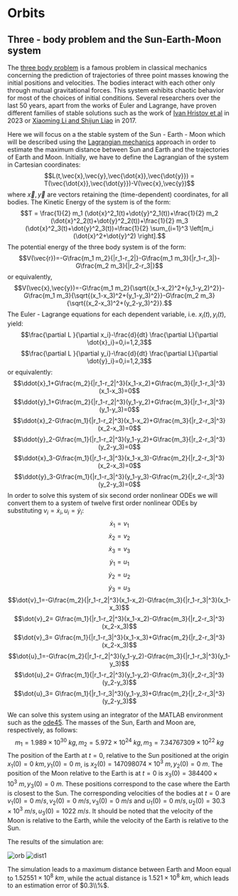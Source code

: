 # Orbits

## Three - body problem and the Sun-Earth-Moon system
The [three body problem](https://en.wikipedia.org/wiki/Three-body_problem) is a famous problem in classical mechanics concerning the prediction of trajectories of three point masses knowing the initial positions and velocities. The bodies interact with each other only through mutual gravitational forces. This system exhibits chaotic behavior for most of the choices of initial conditions. Several researchers over the last 50 years, apart from the works of Euler and Lagrange, have proven different families of stable solutions such as the work of [Ivan Hristov et al](https://arxiv.org/abs/2308.16159) in 2023 or [Xiaoming Li and Shijun Liao](https://arxiv.org/abs/1705.00527) in 2017.

Here we will focus on a the stable system of the Sun - Earth - Moon which will be described using the [Lagrangian mechanics](https://en.wikipedia.org/wiki/Lagrangian_mechanics) approach in order to estimate the maximum distance between Sun and Earth and the trajectories of Earth and Moon. Initially, we have to define the Lagrangian of the system in Cartesian coordinates:
$$L(t,\vec{x},\vec{y},\vec{\dot{x}},\vec{\dot{y}}) = T(\vec{\dot{x}},\vec{\dot{y}})-V(\vec{x},\vec{y})$$
where $\vec{x},\vec{y}$ are vectors retaining the (time-dependent) coordinates, for all bodies. The Kinetic Energy of the system is of the form:
$$T = \frac{1}{2} m_1 (\dot{x}^2_1(t)+\dot{y}^2_1(t))+\frac{1}{2} m_2 (\dot{x}^2_2(t)+\dot{y}^2_2(t))+\frac{1}{2} m_3 (\dot{x}^2_3(t)+\dot{y}^2_3(t))=\frac{1}{2} \sum_{i=1}^3 \left[m_i (\dot{x}^2+\dot{y}^2) \right].$$
The potential energy of the three body system is of the form:
$$V(\vec{r})=-G\frac{m_1 m_2}{|r_1-r_2|}-G\frac{m_1 m_3}{|r_1-r_3|}-G\frac{m_2 m_3}{|r_2-r_3|}$$
or equivalently,
$$V(\vec{x},\vec{y})=-G\frac{m_1 m_2}{\sqrt{(x_1-x_2)^2+(y_1-y_2)^2}}-G\frac{m_1 m_3}{\sqrt{(x_1-x_3)^2+(y_1-y_3)^2}}-G\frac{m_2 m_3}{\sqrt{(x_2-x_3)^2+(y_2-y_3)^2}}.$$
The Euler - Lagrange equations for each dependent variable, i.e. $x_i (t),y_i (t)$, yield:
$$\frac{\partial L }{\partial x_i}-\frac{d}{dt} \frac{\partial L}{\partial \dot{x}_i}=0,i=1,2,3$$
$$\frac{\partial L }{\partial y_i}-\frac{d}{dt} \frac{\partial L}{\partial \dot{y}_i}=0,i=1,2,3$$
or equivalently:
$$\ddot{x}_1+G\frac{m_2}{|r_1-r_2|^3}(x_1-x_2)+G\frac{m_3}{|r_1-r_3|^3}(x_1-x_3)=0$$
$$\ddot{y}_1+G\frac{m_2}{|r_1-r_2|^3}(y_1-y_2)+G\frac{m_3}{|r_1-r_3|^3}(y_1-y_3)=0$$
$$\ddot{x}_2-G\frac{m_1}{|r_1-r_2|^3}(x_1-x_2)+G\frac{m_3}{|r_2-r_3|^3}(x_2-x_3)=0$$
$$\ddot{y}_2-G\frac{m_1}{|r_1-r_2|^3}(y_1-y_2)+G\frac{m_3}{|r_2-r_3|^3}(y_2-y_3)=0$$
$$\ddot{x}_3-G\frac{m_1}{|r_1-r_3|^3}(x_1-x_3)-G\frac{m_2}{|r_2-r_3|^3}(x_2-x_3)=0$$
$$\ddot{y}_3-G\frac{m_1}{|r_1-r_3|^3}(y_1-y_3)-G\frac{m_2}{|r_2-r_3|^3}(y_2-y_3)=0$$
In order to solve this system of six second order nonlinear ODEs we will convert them to a system of twelve first order nonlinear ODEs by substituting $v_i=\dot{x}_i,u_i=\dot{y}_i$:
$$\dot{x}_1=v_1$$
$$\dot{x}_2=v_2$$
$$\dot{x}_3=v_3$$
$$\dot{y}_1=u_1$$
$$\dot{y}_2=u_2$$
$$\dot{y}_3=u_3$$
$$\dot{v}_1=-G\frac{m_2}{|r_1-r_2|^3}(x_1-x_2)-G\frac{m_3}{|r_1-r_3|^3}(x_1-x_3)$$
$$\dot{v}_2= G\frac{m_1}{|r_1-r_2|^3}(x_1-x_2)-G\frac{m_3}{|r_2-r_3|^3}(x_2-x_3)$$
$$\dot{v}_3= G\frac{m_1}{|r_1-r_3|^3}(x_1-x_3)+G\frac{m_2}{|r_2-r_3|^3}(x_2-x_3)$$
$$\dot{u}_1=-G\frac{m_2}{|r_1-r_2|^3}(y_1-y_2)-G\frac{m_3}{|r_1-r_3|^3}(y_1-y_3)$$
$$\dot{u}_2= G\frac{m_1}{|r_1-r_2|^3}(y_1-y_2)-G\frac{m_3}{|r_2-r_3|^3}(y_2-y_3)$$
$$\dot{u}_3= G\frac{m_1}{|r_1-r_3|^3}(y_1-y_3)+G\frac{m_2}{|r_2-r_3|^3}(y_2-y_3)$$

We can solve this system using an integrator of the MATLAB environment such as the [ode45](https://uk.mathworks.com/help/matlab/ref/ode45.html). The masses of the Sun, Earth and Moon are, respectively, as follows:
$$m_1 = 1.989\times 10^30\ kg, m_2 = 5.972\times 10^24\ kg, m_3 = 7.34767309\times 10^22\ kg$$
The position of the Earth at $t=0$, relative to the Sun positioned at the origin $x_1(0)=0\ km,y_1(0)=0\ m$, is $x_2(0)=147098074\times 10^3\ m,y_2(0)=0\ m$. The position of the Moon relative to the Earth is at $t=0$ is $x_3(0) = 384400\times 10^3\ m, y_3 (0) = 0\ m$. These positions correspond to the case where the Earth is closest to the Sun. The corresponding velocities of the bodies at $t=0$ are $v_1 (0) = 0\ m/s, v_2 (0) = 0\ m/s, v_3(0) = 0\ m/s$ and $u_1(0)=0\ m/s, u_2(0)=30.3\times 10^3\ m/s, u_3(0) = 1022\ m/s$. It should be noted that the velocity of the Moon is relative to the Earth, while the velocity of the Earth is relative to the Sun.

The results of the simulation are:

![orb](https://github.com/cfilelispapadopoulos/Tiny-Examples-of-Computational-Physics/assets/137081674/b35a65ce-c90f-4d01-b0a3-96b9003545db)
![dist1](https://github.com/cfilelispapadopoulos/Tiny-Examples-of-Computational-Physics/assets/137081674/a1d7ed66-d444-461d-8644-20a1e3cf089d)

The simulation leads to a maximum distance between Earth and Moon equal to $1.52551 \times 10^8\ km$, while the actual distance is $1.521\times 10^8\ km$, which leads to an estimation error of $0.3\\%$.
